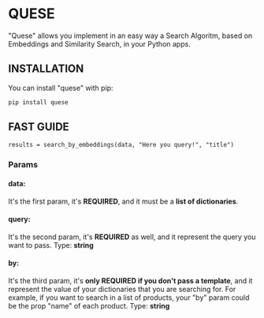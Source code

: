 # QUESE

"Quese" allows you implement in an easy way a Search Algoritm, based on Embeddings and Similarity Search, in your Python apps.

## INSTALLATION

You can install "quese" with pip:

```bash
pip install quese
```
## FAST GUIDE
```
results = search_by_embeddings(data, "Here you query!", "title")
```
### Params

#### data:
It's the first param, it's **REQUIRED**, and it must be a **list of dictionaries**.

#### query:
It's the second param, it's **REQUIRED** as well, and it represent the query you want to pass.
Type: **string**

#### by:
It's the third param, it's **only REQUIRED if you don't pass a template**, and it represent the value of your dictionaries that you are searching for.
For example, if you want to search in  a list of products, your "by" param could be the prop "name" of each product.
Type: **string**

